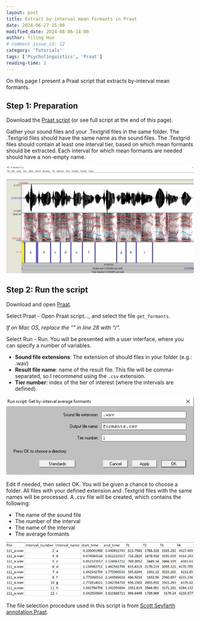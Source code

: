 ```yaml
---
layout: post
title: Extract by-interval mean formants in Praat
date: 2024-06-27 15:00
modified_date: 2024-08-06-14:00
author: Yiling Huo
# comment_issue_id: 12
category: 'Tutorials' 
tags: ['Psycholinguistics', 'Praat']
reading-time: 2
---
```


On this page I present a Praat script that extracts by-interval mean formants.

<!--excerpt-->

## Step 1: Preparation

Download the <a href="https://gist.github.com/Yiling-Huo/58919bc5b79fb8e4223538995dc07c65">Praat script</a> (or see full script at the end of this page).

Gather your sound files and your .Textgrid files in the same folder. The .Textgrid files should have the same name as the sound files. The .Textgrid files should contain at least one interval tier, based on which mean formants should be extracted. Each interval for which mean formants are needed should have a non-empty name. 

![praat1](/images/tutorials/formant/praat1.png)

## Step 2: Run the script

Download and open [Praat](https://www.fon.hum.uva.nl/praat/).

Select Praat - Open Praat script..., and select the file `get_formants`.

*If on Mac OS, replace the "\" in line 28 with "/".*

Select Run - Run. You will be presented with a user interface, where you can specify a number of variables. 

- **Sound file extensions**: The extension of should files in your folder (e.g.: .wav)
- **Result file name**: name of the result file. This file will be comma-separated, so I recommend using the `.csv` extension. 
- **Tier number**: index of the tier of interest (where the intervals are defined). 

![praat2](/images/tutorials/formant/praat2.png)

Edit if needed, then select OK. You will be given a chance to choose a folder. All files with your defined extension and .Textgrid files with the same names will be processed. A .csv file will be created, which contains the following:

- The name of the sound file
- The number of the interval
- The name of the interval
- The average formants

![csv](/images/tutorials/formant/csv.png)

The file selection procedure used in this script is from [Scott Seyfarth annotation.Praat](https://gist.github.com/scjs/ffbbba71cc8b3ff9d0476c82b2df9d0f). 